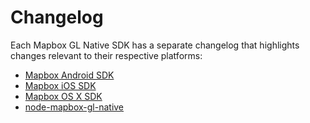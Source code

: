 # Changelog

Each Mapbox GL Native SDK has a separate changelog that highlights changes relevant to their respective platforms:

* [Mapbox Android SDK](platform/android/CHANGELOG.md)
* [Mapbox iOS SDK](platform/ios/CHANGELOG.md)
* [Mapbox OS X SDK](platform/osx/CHANGELOG.md)
* [node-mapbox-gl-native](platform/node/CHANGELOG.md)
